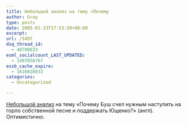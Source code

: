 ```yaml
---
title: Небольшой анализ на тему «Почему
author: Gray
type: posts
date: 2005-01-23T17:53:50+00:00
excerpt:
url: /5497
dsq_thread_id:
  - 40700633
esml_socialcount_LAST_UPDATED:
  - 1497056767
essb_cache_expire:
  - 1616028033
categories:
  - Uncategorized

---
```








<a href="http://www.captainsquartersblog.com/mt/archives/003612.php" target="_blank">Небольшой анализ</a> на тему &#171;Почему Буш счел нужным наступить на горло собственной песне и поддержать Ющенко?&#187; (англ). Оптимистично.